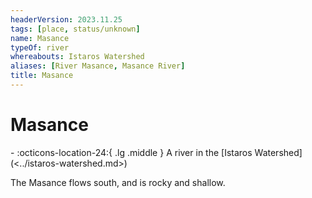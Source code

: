 ```yaml
---
headerVersion: 2023.11.25
tags: [place, status/unknown]
name: Masance
typeOf: river
whereabouts: Istaros Watershed
aliases: [River Masance, Masance River]
title: Masance
---
```

# Masance
<div class="grid cards ext-narrow-margin ext-one-column" markdown>
-    :octicons-location-24:{ .lg .middle } A river in the [Istaros Watershed](<../istaros-watershed.md>)  
</div>


The Masance flows south, and is rocky and shallow.